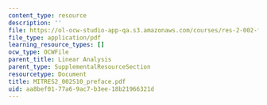 ```yaml
---
content_type: resource
description: ''
file: https://ol-ocw-studio-app-qa.s3.amazonaws.com/courses/res-2-002-finite-element-procedures-for-solids-and-structures-spring-2010/aa8bef0177a69ac7b3ee18b21966321d_MITRES2_002S10_preface.pdf
file_type: application/pdf
learning_resource_types: []
ocw_type: OCWFile
parent_title: Linear Analysis
parent_type: SupplementalResourceSection
resourcetype: Document
title: MITRES2_002S10_preface.pdf
uid: aa8bef01-77a6-9ac7-b3ee-18b21966321d
---
```

